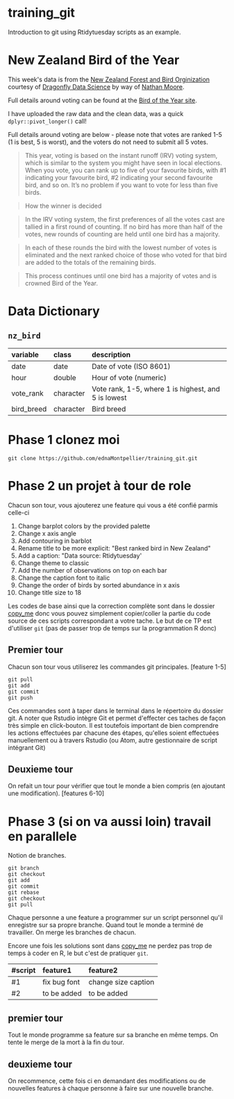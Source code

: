 # training_git
Introduction to git using Rtidytuesday scripts as an example. 


# New Zealand Bird of the Year

This week's data is from the [New Zealand Forest and Bird Orginization](https://www.forestandbird.org.nz/) courtesy of [Dragonfly Data Science](https://www.dragonfly.co.nz/news/2019-11-12-boty.html) by way of [Nathan Moore](https://twitter.com/nmoorenz).

Full details around voting can be found at the [Bird of the Year site](https://www.birdoftheyear.org.nz/voting).

I have uploaded the raw data and the clean data, was a quick `dplyr::pivot_longer()` call!

Full details around voting are below - please note that votes are ranked 1-5 (1 is best, 5 is worst), and the voters do not need to submit all 5 votes.

> This year, voting is based on the instant runoff (IRV) voting system, which is similar to the system you might have seen in local elections. When you vote, you can rank up to five of your favourite birds, with #1 indicating your favourite bird, #2 indicating your second favourite bird, and so on. It’s no problem if you want to vote for less than five birds.

> How the winner is decided

> In the IRV voting system, the first preferences of all the votes cast are tallied in a first round of counting. If no bird has more than half of the votes, new rounds of counting are held until one bird has a majority.

> In each of these rounds the bird with the lowest number of votes is eliminated and the next ranked choice of those who voted for that bird are added to the totals of the remaining birds.

> This process continues until one bird has a majority of votes and is crowned Bird of the Year.


# Data Dictionary

## `nz_bird`

|variable  |class     |description |
|:---------|:---------|:-----------|
|date      | date    | Date of vote (ISO 8601) |
|hour      |double    | Hour of vote (numeric)|
|vote_rank |character | Vote rank, 1-5, where 1 is highest, and 5 is lowest |
|bird_breed |character | Bird breed |


# Phase 1 clonez moi

```
git clone https://github.com/ednaMontpellier/training_git.git
```

# Phase 2 un projet à tour de role

Chacun son tour, vous ajouterez une feature qui vous a été confié parmis celle-ci

1) Change barplot colors by the provided palette 
2) Change x axis angle
3) Add contouring in barblot
4) Rename title to be more explicit: "Best ranked bird in New Zealand"
5) Add a caption: "Data source: Rtidytuesday' 
6) Change theme to classic
7) Add the number of observations on top on each bar
8) Change the caption font to italic
9) Change the order of birds by sorted abundance in x axis
10) Change title size to 18

Les codes de base ainsi que la correction complète sont dans le dossier [copy_me](copy_me) donc vous pouvez simplement copier/coller la partie du code source de ces scripts correspondant a votre tache. Le but de ce TP est d'utiliser `git` (pas de passer trop de temps sur la programmation R donc)

## Premier tour

Chacun son tour vous utiliserez les commandes git principales. [feature 1-5]

```
git pull
git add
git commit
git push
```

Ces commandes sont à taper dans le terminal dans le répertoire du dossier git. A noter que Rstudio intègre Git et permet d'effecter ces taches de façon très simple en click-bouton. Il est toutefois important de bien comprendre les actions effectuées par chacune des étapes, qu'elles soient effectuées manuellement ou à travers Rstudio (ou Atom, autre gestionnaire de script intégrant Git)

## Deuxieme tour

On refait un tour pour vérifier que tout le monde a bien compris (en ajoutant une modification). [features 6-10]

# Phase 3 (si on va aussi loin) travail en parallele

Notion de branches. 

```
git branch
git checkout
git add
git commit
git rebase
git checkout
git pull
```

Chaque personne a une feature a programmer sur un script personnel qu'il enregistre sur sa propre branche. Quand tout le monde a terminé de travailler. On merge les branches de chacun.

Encore une fois les solutions sont dans [copy_me](copy_me) ne perdez pas trop de temps à coder en R, le but c'est de pratiquer `git`.


|#script |feature1     |feature2 |
|:---------|:---------|:-----------|
|#1      | fix bug font    | change size caption |
|#2      | to be added    | to be added |


## premier tour

Tout le monde programme sa feature sur sa branche en même temps. On tente le merge de la mort à la fin du tour.

## deuxieme tour

On recommence, cette fois ci en demandant des modifications ou de nouvelles features à chaque personne à faire sur une nouvelle branche.